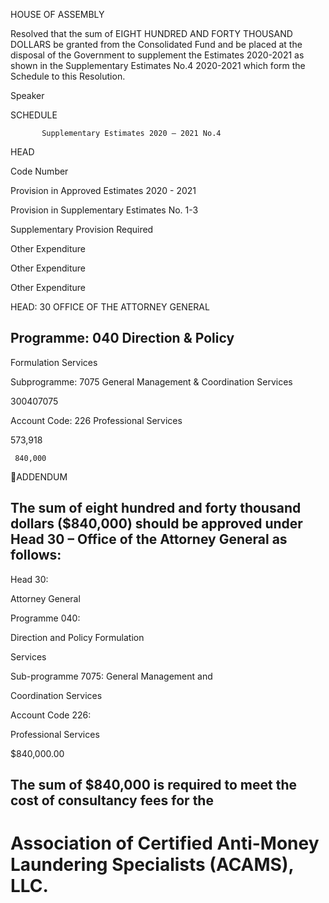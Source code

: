 HOUSE OF ASSEMBLY

Resolved  that  the  sum of  EIGHT HUNDRED  AND  FORTY  THOUSAND  DOLLARS  be  granted
from the Consolidated Fund and be placed at the disposal of the Government to supplement the
Estimates 2020-2021 as shown in the Supplementary Estimates No.4 2020-2021 which form the
Schedule to this Resolution.

Speaker

SCHEDULE

           Supplementary Estimates 2020 – 2021 No.4

HEAD

Code
Number

Provision in
Approved
Estimates
2020 - 2021

Provision in
Supplementary
Estimates
No. 1-3

Supplementary
Provision
Required

Other
Expenditure

Other
Expenditure

Other
Expenditure

HEAD: 30 OFFICE OF THE ATTORNEY
GENERAL

## Programme: 040 Direction & Policy
Formulation Services

Subprogramme: 7075 General Management &
Coordination Services

300407075

Account Code: 226 Professional Services

  573,918

     840,000

ADDENDUM

## The sum of eight hundred and forty thousand dollars ($840,000) should be approved under Head 30 – Office of the Attorney General as follows:

Head 30:

Attorney General

Programme 040:

Direction  and  Policy  Formulation

Services

Sub-programme 7075: General Management and

   Coordination Services

Account Code 226:

 Professional Services

 $840,000.00

## The  sum  of  $840,000  is  required  to  meet  the  cost  of  consultancy  fees  for  the
# Association of Certified Anti-Money Laundering Specialists (ACAMS), LLC.

